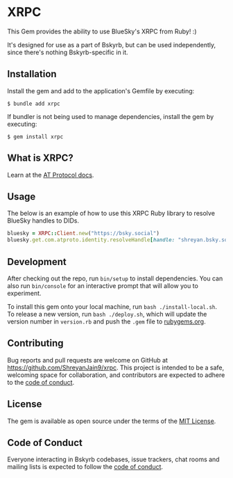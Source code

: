 # XRPC

This Gem provides the ability to use BlueSky's XRPC from Ruby! :)

It's designed for use as a part of Bskyrb, but can be used independently, since there's nothing Bskyrb-specific in it.

## Installation

Install the gem and add to the application's Gemfile by executing:

    $ bundle add xrpc

If bundler is not being used to manage dependencies, install the gem by executing:

    $ gem install xrpc

## What is XRPC?

Learn at the [AT Protocol docs](https://atproto.com/specs/xrpc).

## Usage

The below is an example of how to use this XRPC Ruby library to resolve BlueSky handles to DIDs.

```ruby
bluesky = XRPC::Client.new("https://bsky.social")
bluesky.get.com.atproto.identity.resolveHandle[handle: "shreyan.bsky.social"] 
```

## Development

After checking out the repo, run `bin/setup` to install dependencies. You can also run `bin/console` for an interactive prompt that will allow you to experiment.

To install this gem onto your local machine, run `bash ./install-local.sh`. To release a new version, run `bash ./deploy.sh`, which will update the version number in `version.rb` and push the `.gem` file to [rubygems.org](https://rubygems.org).

## Contributing

Bug reports and pull requests are welcome on GitHub at https://github.com/ShreyanJain9/xrpc. This project is intended to be a safe, welcoming space for collaboration, and contributors are expected to adhere to the [code of conduct](https://github.com/ShreyanJain9/xrpc/blob/master/CODE_OF_CONDUCT.md).

## License

The gem is available as open source under the terms of the [MIT License](https://opensource.org/licenses/MIT).

## Code of Conduct

Everyone interacting in Bskyrb codebases, issue trackers, chat rooms and mailing lists is expected to follow the [code of conduct](https://github.com/ShreyanJain9/xrpc/blob/master/CODE_OF_CONDUCT.md).
